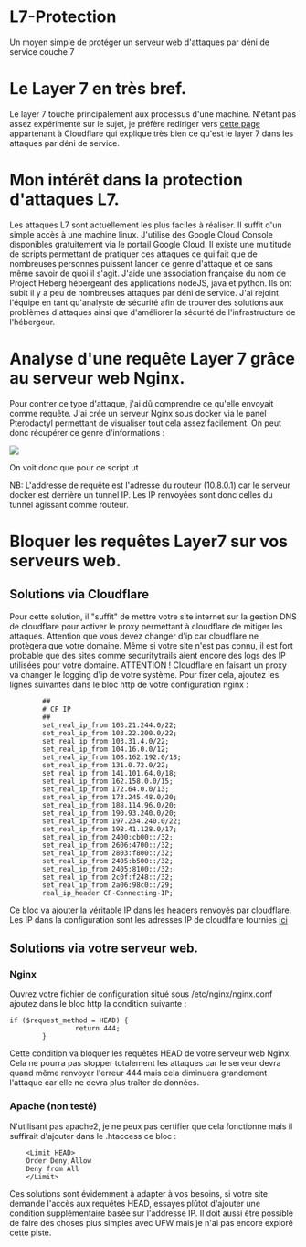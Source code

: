 # L7-Protection
Un moyen simple de protéger un serveur web d'attaques par déni de service couche 7


# Le Layer 7 en très bref.
Le layer 7 touche principalement aux processus d'une machine. N'étant pas assez expérimenté sur le sujet, je préfère rediriger vers [cette page](https://www.cloudflare.com/fr-fr/learning/ddos/what-is-layer-7/) appartenant à Cloudflare qui explique très bien ce qu'est le layer 7 dans les attaques par déni de service.

# Mon intérêt dans la protection d'attaques L7.
Les attaques L7 sont actuellement les plus faciles à réaliser. Il suffit d'un simple accès à une machine linux. J'utilise des Google Cloud Console disponibles gratuitement via le portail Google Cloud. Il existe une multitude de scripts permettant de pratiquer ces attaques ce qui fait que de nombreuses personnes puissent lancer ce genre d'attaque et ce sans même savoir de quoi il s'agit.
J'aide une association française du nom de Project Heberg hébergeant des applications nodeJS, java et python. Ils ont subit il y a peu de nombreuses attaques par déni de service. J'ai rejoint l'équipe en tant qu'analyste de sécurité afin de trouver des solutions aux problèmes d'attaques ainsi que d'améliorer la sécurité de l'infrastructure de l'hébergeur.

# Analyse d'une requête Layer 7 grâce au serveur web Nginx.
Pour contrer ce type d'attaque, j'ai dû comprendre ce qu'elle envoyait comme requête. J'ai crée un serveur Nginx sous docker via le panel Pterodactyl permettant de visualiser tout cela assez facilement. On peut donc récupérer ce genre d'informations :

![](https://cdn.discordapp.com/attachments/781278473960423484/932272922838573086/unknown.png)

On voit donc que pour ce script ut

NB: L'addresse de requête est l'adresse du routeur (10.8.0.1) car le serveur docker est derrière un tunnel IP. Les IP renvoyées sont donc celles du tunnel agissant comme routeur.

# Bloquer les requêtes Layer7 sur vos serveurs web.
## Solutions via Cloudflare
Pour cette solution, il "suffit" de mettre votre site internet sur la gestion DNS de cloudflare pour activer le proxy permettant à cloudflare de mitiger les attaques. Attention que vous devez changer d'ip car cloudflare ne protègera que votre domaine. Même si votre site n'est pas connu, il est fort probable que des sites comme securitytrails aient encore des logs des IP utilisées pour votre domaine.
ATTENTION ! Cloudflare en faisant un proxy va changer le logging d'ip de votre système. Pour fixer cela, ajoutez les lignes suivantes dans le bloc http de votre configuration nginx :
```
        ##
        # CF IP
        ##
        set_real_ip_from 103.21.244.0/22;
        set_real_ip_from 103.22.200.0/22;
        set_real_ip_from 103.31.4.0/22;
        set_real_ip_from 104.16.0.0/12;
        set_real_ip_from 108.162.192.0/18;
        set_real_ip_from 131.0.72.0/22;
        set_real_ip_from 141.101.64.0/18;
        set_real_ip_from 162.158.0.0/15;
        set_real_ip_from 172.64.0.0/13;
        set_real_ip_from 173.245.48.0/20;
        set_real_ip_from 188.114.96.0/20;
        set_real_ip_from 190.93.240.0/20;
        set_real_ip_from 197.234.240.0/22;
        set_real_ip_from 198.41.128.0/17;
        set_real_ip_from 2400:cb00::/32;
        set_real_ip_from 2606:4700::/32;
        set_real_ip_from 2803:f800::/32;
        set_real_ip_from 2405:b500::/32;
        set_real_ip_from 2405:8100::/32;
        set_real_ip_from 2c0f:f248::/32;
        set_real_ip_from 2a06:98c0::/29;
        real_ip_header CF-Connecting-IP;
```
Ce bloc va ajouter la véritable IP dans les headers renvoyés par cloudflare. Les IP dans la configuration sont les adresses IP de cloudlfare fournies [ici](https://www.cloudflare.com/ips/)


## Solutions via votre serveur web.
### Nginx
Ouvrez votre fichier de configuration situé sous /etc/nginx/nginx.conf
ajoutez dans le bloc http la condition suivante :
```
if ($request_method = HEAD) {
                return 444;
        }
```
Cette condition va bloquer les requêtes HEAD de votre serveur web Nginx. Cela ne pourra pas stopper totalement les attaques car le serveur devra quand même renvoyer l'erreur 444 mais cela diminuera grandement l'attaque car elle ne devra plus traîter de données.

### Apache (non testé)
N'utilisant pas apache2, je ne peux pas certifier que cela fonctionne mais il suffirait d'ajouter dans le .htaccess ce bloc :
```
    <Limit HEAD>
    Order Deny,Allow
    Deny from All
    </Limit>
```

Ces solutions sont évidemment à adapter à vos besoins, si votre site demande l'accès aux requêtes HEAD, essayes plûtot d'ajouter une condition supplémentaire basée sur l'addresse IP. Il doit aussi être possible de faire des choses plus simples avec UFW mais je n'ai pas encore exploré cette piste.
